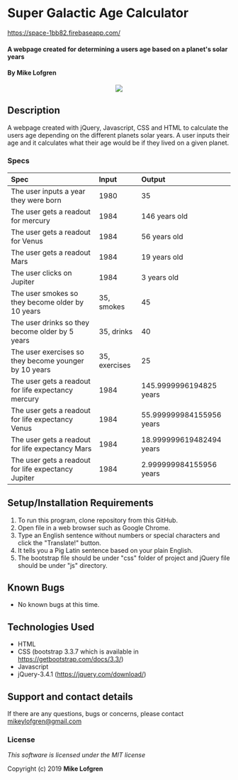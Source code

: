 # Super Galactic Age Calculator

https://space-1bb82.firebaseapp.com/

#### A webpage created for determining a users age based on a planet's solar years

#### By **Mike Lofgren**

<p align="center">
  <img src="sgac.gif">
</p>

## Description

A webpage created with jQuery, Javascript, CSS and HTML to calculate the users age depending on the different planets solar years.
A user inputs their age and it calculates what their age would be if they lived on a given planet.

### Specs

| Spec                                                  | Input         | Output                   |
| :---------------------------------------------------- | :------------ | :----------------------- |
| The user inputs a year they were born                 | 1980          | 35                       |
| The user gets a readout for mercury                   | 1984          | 146 years old            |
| The user gets a readout for Venus                     | 1984          | 56 years old             |
| The user gets a readout Mars                          | 1984          | 19 years old             |
| The user clicks on Jupiter                            | 1984          | 3 years old              |
| The user smokes so they become older by 10 years      | 35, smokes    | 45                       |
| The user drinks so they become older by 5 years       | 35, drinks    | 40                       |
| The user exercises so they become younger by 10 years | 35, exercises | 25                       |
| The user gets a readout for life expectancy mercury   | 1984          | 145.9999996194825 years  |
| The user gets a readout for life expectancy Venus     | 1984          | 55.999999984155956 years |
| The user gets a readout for life expectancy Mars      | 1984          | 18.999999619482494 years |
| The user gets a readout for life expectancy Jupiter   | 1984          | 2.999999984155956 years  |

## Setup/Installation Requirements

1. To run this program, clone repository from this GitHub.
2. Open file in a web browser such as Google Chrome.
3. Type an English sentence without numbers or special characters and click the "Translate!" button.
4. It tells you a Pig Latin sentence based on your plain English.
5. The bootstrap file should be under "css" folder of project and jQuery file should be under "js" directory.

## Known Bugs

- No known bugs at this time.

## Technologies Used

- HTML
- CSS (bootstrap 3.3.7 which is available in https://getbootstrap.com/docs/3.3/)
- Javascript
- jQuery-3.4.1 (https://jquery.com/download/)

## Support and contact details

If there are any questions, bugs or concerns, please contact mikeylofgren@gmail.com

### License

_This software is licensed under the MIT license_

Copyright (c) 2019 **Mike Lofgren**
